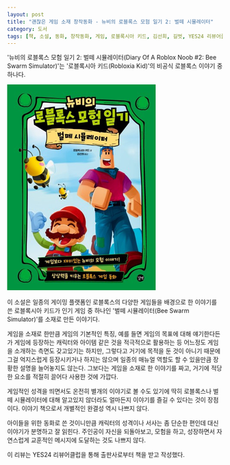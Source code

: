 ```yaml
---
layout: post
title: "괜찮은 게임 소재 창작동화 - 뉴비의 로블록스 모험 일기 2: 벌떼 시뮬레이터"
category: 도서
tags: [책, 소설, 동화, 창작동화, 게임, 로블록시아 키드, 김선희, 길벗, YES24 리뷰어클럽, 서평]
---
```


'뉴비의 로블록스 모험 일기 2: 벌떼 시뮬레이터(Diary Of A Roblox Noob #2: Bee Swarm Simulator)'는
'로블록시아 키드(Robloxia Kid)'의
비공식 로블록스 이야기 중 하나다.

![표지](/images/diary-of-a-roblox-noob-2-bee-swarm-simulator-book-h480.jpg)

이 소설은 일종의 게이밍 플랫폼인 로블록스의 다양한 게임들을 배경으로 한 이야기를 쓴 로블록시아 키드가
인기 게임 중 하나인 '벌떼 시뮬레이터(Bee Swarm Simulator)'를 소재로 만든 이야기다.

게임을 소재로 한만큼 게임의 기본적인 특징,
예를 들면 게임의 목표에 대해 얘기한다든가
게임에 등장하는 캐릭터와 아이템 같은 것을 적극적으로 활용하는 등
어느정도 게임을 소개하는 측면도 갖고있기는 하지만,
그렇다고 거기에 목적을 둔 것이 아니기 때문에
그걸 억지스럽게 등장시키거나 하지는 않으며
일종의 매뉴얼 역할도 할 수 있을만큼 장황한 설명을 늘어놓지도 않는다.
그보다는 게임을 소재로 한 이야기를 짜고,
거기에 적당한 요소를 적절히 끌어다 사용한 것에 가깝다.

게임적인 성격을 띄면서도 온전히 별개의 이야기로 볼 수도 있기에
딱히 로블록스나 벌떼 시뮬레이터에 대해 알고있지 않더라도
얼마든지 이야기를 즐길 수 있다는 것이 장점이다.
이야기 책으로서 개별적인 완결성 역시 나쁘지 않다.

아이들을 위한 동화로 쓴 것이니만큼
캐릭터의 성격이나 서사는 좀 단순한 편인데
대신 이야기가 분명하고 잘 읽힌다.
주인공이 자신을 되돌아보고, 모험을 하고, 성장하면서
자연스럽게 교훈적인 메시지에 도달하는 것도 나쁘지 않다.



<div class="im im-info">
이 리뷰는 YES24 리뷰어클럽을 통해 출판사로부터 책을 받고 작성했다.
</div>
